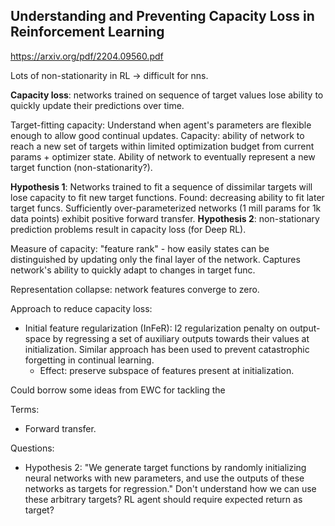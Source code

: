 ## Understanding and Preventing Capacity Loss in Reinforcement Learning

https://arxiv.org/pdf/2204.09560.pdf

Lots of non-stationarity in RL -> difficult for nns.

**Capacity loss**: networks trained on sequence of target values lose ability to quickly update their predictions over time.

Target-fitting capacity:
Understand when agent's parameters are flexible enough to allow good continual updates.
Capacity: ability of network to reach a new set of targets within limited optimization budget from current params + optimizer state. Ability of network to eventually represent a new target function (non-stationarity?).

**Hypothesis 1**: Networks trained to fit a sequence of dissimilar targets will lose capacity to fit new target functions.
Found: decreasing ability to fit later target funcs. Sufficiently over-parameterized networks (1 mill params for 1k data points) exhibit positive forward transfer.
**Hypothesis 2**: non-stationary prediction problems result in capacity loss (for Deep RL).

Measure of capacity: "feature rank" - how easily states can be distinguished by updating only the final layer of the network. Captures network's ability to quickly adapt to changes in target func.

Representation collapse: network features converge to zero.

Approach to reduce capacity loss:
- Initial feature regularization (InFeR): l2 regularization penalty on output-space by regressing a set of auxiliary outputs towards their values at initialization. Similar approach has been used to prevent catastrophic forgetting in continual learning.
	- Effect: preserve subspace of features present at initialization.

Could borrow some ideas from EWC for tackling the 

Terms: 
- Forward transfer.

Questions:
- Hypothesis 2: "We generate target functions by randomly initializing neural networks with new
parameters, and use the outputs of these networks as targets for regression." Don't understand how we can use these arbitrary targets? RL agent should require expected return as target?
